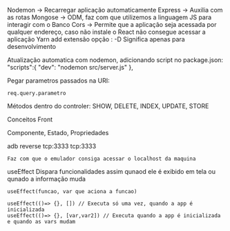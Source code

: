 Nodemon -> Recarregar aplicação automaticamente
Express -> Auxilia com as rotas
Mongose -> ODM, faz com que utilizemos a linguagem JS para interagir com o Banco
Cors -> Permite que a aplicação seja acessada por qualquer endereço, caso não instale o React não consegue acessar a aplicação
Yarn add extensão
    opção : -D 
        Significa apenas para desenvolvimento

Atualização automatica com nodemon, adicionando script no package.json:
      "scripts":{
          "dev": "nodemon src/server.js"
        },

Pegar parametros passados na URI:

    req.query.parametro

Métodos dentro do controler:
    SHOW, DELETE, INDEX, UPDATE, STORE

Conceitos Front

Componente, Estado, Propriedades



adb reverse tcp:3333 tcp:3333

    Faz com que o emulador consiga acessar o localhost da maquina

useEffect
    Dispara funcionalidades assim qunaod ele é exibido em tela ou qunado a informação muda


    useEffect(funcao, var que aciona a funcao)
    
    useEffect(()=> {}, []) // Executa só uma vez, quando a app é inicializada
    useEffect(()=> {}, [var,var2]) // Executa quando a app é inicializada e quando as vars mudam